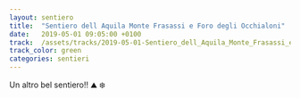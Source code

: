 ```yaml
---
layout: sentiero
title:  "Sentiero dell Aquila Monte Frasassi e Foro degli Occhialoni"
date:   2019-05-01 09:05:00 +0100
track:  /assets/tracks/2019-05-01-Sentiero_dell_Aquila_Monte_Frasassi_e_Foro_degli_Occhialoni.gpx
track_color: green
categories: sentieri
---
```


Un altro bel sentiero!! :mountain: :snowflake: